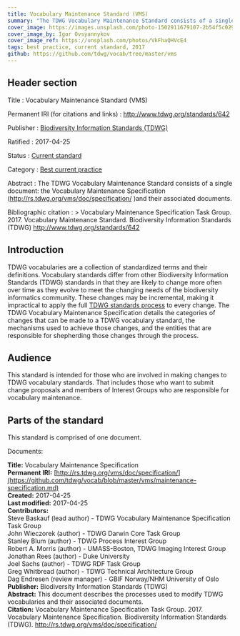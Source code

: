 ```yaml
---
title: Vocabulary Maintenance Standard (VMS)
summary: "The TDWG Vocabulary Maintenance Standard consists of a single document: the [Vocabulary Maintenance Specification](https://github.com/tdwg/vocab/blob/master/vms/maintenance-specification.md). That document describes the processes used to modify TDWG vocabularies and their associated documents."
cover_image: https://images.unsplash.com/photo-1502911679107-2b54f5c0292c
cover_image_by: Igor Ovsyannykov
cover_image_ref: https://unsplash.com/photos/VkFhaQHVcE4
tags: best practice, current standard, 2017
github: https://github.com/tdwg/vocab/tree/master/vms
---
```


## Header section

Title
: Vocabulary Maintenance Standard (VMS)

Permanent IRI (for citations and links)
: <http://www.tdwg.org/standards/642>

Publisher
: [Biodiversity Information Standards (TDWG)](https://www.tdwg.org/)

Ratified
: 2017-04-25

Status
: [Current standard](https://www.tdwg.org/standards/status-and-categories/)

Category
: [Best current practice](https://www.tdwg.org/standards/status-and-categories/#categories%20of%20tdwg%20standards_1)

Abstract
: The TDWG Vocabulary Maintenance Standard consists of a single document: the Vocabulary Maintenance Specification (http://rs.tdwg.org/vms/doc/specification/ )and their associated documents.

Bibliographic citation
: > Vocabulary Maintenance Specification Task Group. 2017. Vocabulary Maintenance Standard. Biodiversity Information Standards (TDWG) http://www.tdwg.org/standards/642

## Introduction

TDWG vocabularies are a collection of standardized terms and their definitions. Vocabulary standards differ from other Biodiversity Information Standards (TDWG) standards in that they are likely to change more often over time as they evolve to meet the changing needs of the biodiversity informatics community. These changes may be incremental, making it impractical to apply the full [TDWG standards process](../../about/process) to every change. The TDWG Vocabulary Maintenance Specification details the categories of changes that can be made to a TDWG vocabulary standard, the mechanisms used to achieve those changes, and the entities that are responsible for shepherding those changes through the process.

## Audience

This standard is intended for those who are involved in making changes to TDWG vocabulary standards. That includes those who want to submit change proposals and members of Interest Groups who are responsible for vocabulary maintenance.

## Parts of the standard

This standard is comprised of one document. 

Documents:

**Title:** Vocabulary Maintenance Specification <br/>
**Permanent IRI:** [http://rs.tdwg.org/vms/doc/specification/](https://github.com/tdwg/vocab/blob/master/vms/maintenance-specification.md) <br/>
**Created:** 2017-04-25 <br/>
**Last modified:** 2017-04-25 <br/>
**Contributors:** <br/>
Steve Baskauf (lead author) - TDWG Vocabulary Maintenance Specification Task Group <br/>
John Wieczorek (author) - TDWG Darwin Core Task Group <br/>
Stanley Blum (author) - TDWG Process Interest Group <br/>
Robert A. Morris (author) - UMASS-Boston, TDWG Imaging Interest Group <br/>
Jonathan Rees (author) - Duke University <br/>
Joel Sachs (author) - TDWG RDF Task Group <br/>
Greg Whitbread (author) - TDWG Technical Architecture Group <br/>
Dag Endresen (review manager) - GBIF Norway/NHM University of Oslo <br/>
**Publisher:** Biodiversity Information Standards (TDWG) <br/>
**Abstract:** This document describes the processes used to modify TDWG vocabularies and their associated documents. <br/>
**Citation:** Vocabulary Maintenance Specification Task Group. 2017. Vocabulary Maintenance Specification. Biodiversity Information Standards (TDWG). http://rs.tdwg.org/vms/doc/specification/

